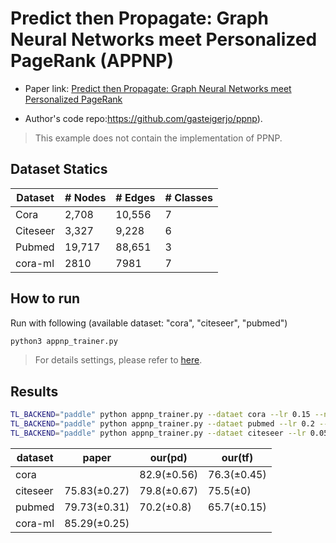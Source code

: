 Predict then Propagate: Graph Neural Networks meet Personalized PageRank (APPNP)
============

- Paper link: [Predict then Propagate: Graph Neural Networks meet Personalized PageRank](https://arxiv.org/abs/1810.05997)

- Author's code repo:https://github.com/gasteigerjo/ppnp). 

> This example does not contain the implementation of PPNP.

Dataset Statics
-------
| Dataset  | # Nodes | # Edges | # Classes |
|----------|---------|---------|-----------|
| Cora     | 2,708   | 10,556  | 7         |
| Citeseer | 3,327   | 9,228   | 6         |
| Pubmed   | 19,717  | 88,651  | 3         |
| cora-ml  | 2810    | 7981    | 7         |

How to run
----------
Run with following (available dataset: "cora", "citeseer", "pubmed")
```bash
python3 appnp_trainer.py
```
> For details settings, please refer to [here](https://github.com/BUPT-GAMMA/GammaGL/tree/main/examples/gcn#how-to-run).


Results
-------
```bash
TL_BACKEND="paddle" python appnp_trainer.py --dataet cora --lr 0.15 --n_epoch 200 --hidden_dim 64 --drop_rate 0.4 --l2_coef 0.02 --iter_K 6 --self_loops 0
TL_BACKEND="paddle" python appnp_trainer.py --dataet pubmed --lr 0.2 --n_epoch 250 --hidden_dim 64 --drop_rate 0.6 --l2_coef 0.001 --iter_K 10 --self_loops 2
TL_BACKEND="paddle" python appnp_trainer.py --dataet citeseer --lr 0.05 --n_epoch 500 --hidden_dim 32 --drop_rate 0.8 --l2_coef 0.001 --iter_K 5 --self_loops 3
```
| dataset  | paper        | our(pd)     | our(tf)     |
| -------- |--------------|-------------|-------------|
| cora     |              | 82.9(±0.56) | 76.3(±0.45) |
| citeseer | 75.83(±0.27) | 79.8(±0.67) | 75.5(±0)    |
| pubmed   | 79.73(±0.31) | 70.2(±0.8)  | 65.7(±0.15) |
| cora-ml  | 85.29(±0.25) |             |             |

